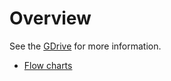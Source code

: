 # Overview

See the [GDrive](https://drive.google.com/drive/folders/1QEewDHF0LwSLr6aUVoHvMWrFgaJfJLty) for more information.

* [Flow charts](flow-charts/Overview.md)
